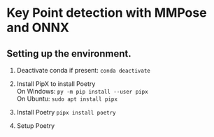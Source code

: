 # Key Point detection with MMPose and ONNX

## Setting up the environment.

1. Deactivate conda if present:
`conda deactivate`

2. Install PipX to install Poetry\
On Windows:
`py -m pip install --user pipx`\
On Ubuntu: 
`sudo apt install pipx`

3. Install Poetry
`pipx install poetry`

4. Setup Poetry